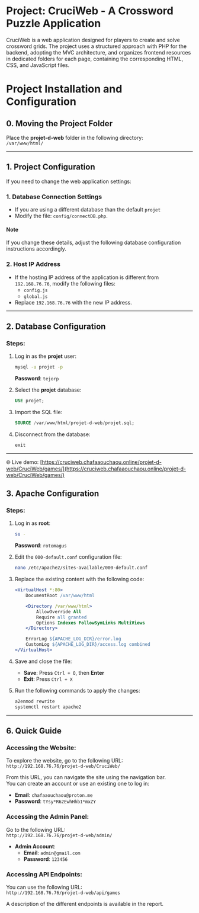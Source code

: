 # Project: CruciWeb - A Crossword Puzzle Application

CruciWeb is a web application designed for players to create and solve crossword grids. The project uses a structured approach with PHP for the backend, adopting the MVC architecture, and organizes frontend resources in dedicated folders for each page, containing the corresponding HTML, CSS, and JavaScript files.

# Project Installation and Configuration

## 0. Moving the Project Folder
Place the **projet-d-web** folder in the following directory:  
`/var/www/html/`

---

## 1. Project Configuration
If you need to change the web application settings:

### 1. Database Connection Settings
- If you are using a different database than the default `projet`
- Modify the file: `config/connectDB.php`.

#### Note
If you change these details, adjust the following database configuration instructions accordingly.

### 2. Host IP Address
- If the hosting IP address of the application is different from `192.168.76.76`, modify the following files:
  - `config.js`
  - `global.js`
- Replace `192.168.76.76` with the new IP address.

---

## 2. Database Configuration

### Steps:
1. Log in as the **projet** user:  
   ```bash
   mysql -u projet -p
   ```
   **Password**: `tejorp`

2. Select the **projet** database:  
   ```sql
   USE projet;
   ```

3. Import the SQL file:  
   ```sql
   SOURCE /var/www/html/projet-d-web/projet.sql;
   ```

4. Disconnect from the database:  
   ```sql
   exit
   ```

---
🌐 Live demo: [https://cruciweb.chafaaouchaou.online/projet-d-web/CruciWeb/games/](https://cruciweb.chafaaouchaou.online/projet-d-web/CruciWeb/games/)




## 3. Apache Configuration

### Steps:
1. Log in as **root**:  
   ```bash
   su -
   ```
   **Password**: `rotomagus`

2. Edit the `000-default.conf` configuration file:  
   ```bash
   nano /etc/apache2/sites-available/000-default.conf
   ```

3. Replace the existing content with the following code:  
   ```apache
   <VirtualHost *:80>
       DocumentRoot /var/www/html

       <Directory /var/www/html>
           AllowOverride All
           Require all granted
           Options Indexes FollowSymLinks MultiViews
       </Directory>

       ErrorLog ${APACHE_LOG_DIR}/error.log
       CustomLog ${APACHE_LOG_DIR}/access.log combined
   </VirtualHost>
   ```

4. Save and close the file:  
   - **Save**: Press `Ctrl + O`, then **Enter**  
   - **Exit**: Press `Ctrl + X`

5. Run the following commands to apply the changes:  
   ```bash
   a2enmod rewrite
   systemctl restart apache2
   ```

---

## 6. Quick Guide

### Accessing the Website:
To explore the website, go to the following URL:  
`http://192.168.76.76/projet-d-web/CruciWeb/`

From this URL, you can navigate the site using the navigation bar.  
You can create an account or use an existing one to log in:  
- **Email**: `chafaaouchaou@proton.me`
- **Password**: `tYsy*R62EwhHhb1*mxZY`

### Accessing the Admin Panel:
Go to the following URL:  
`http://192.168.76.76/projet-d-web/admin/`

- **Admin Account**:  
  - **Email**: `admin@gmail.com`  
  - **Password**: `123456`

### Accessing API Endpoints:
You can use the following URL:  
`http://192.168.76.76/projet-d-web/api/games`

A description of the different endpoints is available in the report.
